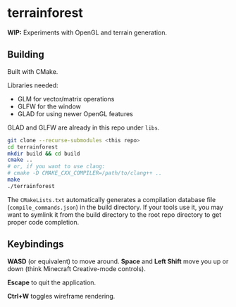 # terrainforest

**WIP:** Experiments with OpenGL and terrain generation.

## Building

Built with CMake.

Libraries needed:

 - GLM for vector/matrix operations
 - GLFW for the window
 - GLAD for using newer OpenGL features

GLAD and GLFW are already in this repo under `libs`.

``` bash
git clone --recurse-submodules <this repo>
cd terrainforest
mkdir build && cd build
cmake ..
# or, if you want to use clang:
# cmake -D CMAKE_CXX_COMPILER=/path/to/clang++ ..
make
./terrainforest
```

The `CMakeLists.txt` automatically generates a compilation database
file (`compile_commands.json`) in the build directory. If your tools
use it, you may want to symlink it from the build directory to the
root repo directory to get proper code completion.

## Keybindings

**WASD** (or equivalent) to move around. **Space** and **Left Shift**
move you up or down (think Minecraft Creative-mode controls).

**Escape** to quit the application.

**Ctrl+W** toggles wireframe rendering.
